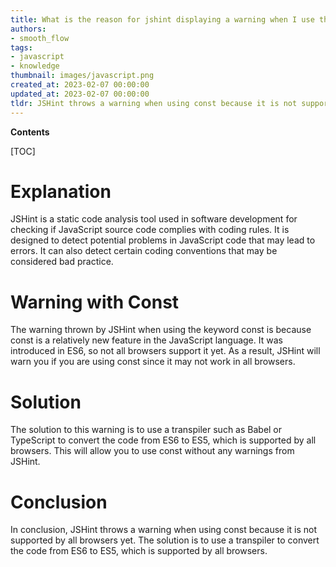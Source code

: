 ```yaml
---
title: What is the reason for jshint displaying a warning when I use the 'const' keyword?
authors:
- smooth_flow
tags:
- javascript
- knowledge
thumbnail: images/javascript.png
created_at: 2023-02-07 00:00:00
updated_at: 2023-02-07 00:00:00
tldr: JSHint throws a warning when using const because it is not supported in all browsers.
---
```


**Contents**

[TOC]

# Explanation
JSHint is a static code analysis tool used in software development for checking if JavaScript source code complies with coding rules. It is designed to detect potential problems in JavaScript code that may lead to errors. It can also detect certain coding conventions that may be considered bad practice.

# Warning with Const
The warning thrown by JSHint when using the keyword const is because const is a relatively new feature in the JavaScript language. It was introduced in ES6, so not all browsers support it yet. As a result, JSHint will warn you if you are using const since it may not work in all browsers.

# Solution
The solution to this warning is to use a transpiler such as Babel or TypeScript to convert the code from ES6 to ES5, which is supported by all browsers. This will allow you to use const without any warnings from JSHint.

# Conclusion
In conclusion, JSHint throws a warning when using const because it is not supported by all browsers yet. The solution is to use a transpiler to convert the code from ES6 to ES5, which is supported by all browsers.
